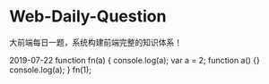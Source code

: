 # Web-Daily-Question
大前端每日一题，系统构建前端完整的知识体系！

2019-07-22
function fn(a) {
	console.log(a);
	var a = 2;
	function a() {}
	console.log(a);
}
fn(1);
